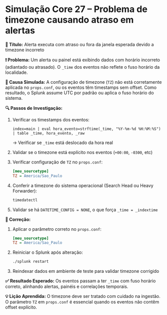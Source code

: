 # Simulação Core 27 – Problema de timezone causando atraso em alertas

**🔹 Título:** Alerta executa com atraso ou fora da janela esperada devido a timezone incorreto

**❗ Problema:**
Um alerta ou painel está exibindo dados com horário incorreto (adiantado ou atrasado). O `_time` dos eventos não reflete o fuso horário da localidade.

**🧪 Causa Simulada:**
A configuração de timezone (`TZ`) não está corretamente aplicada no `props.conf`, ou os eventos têm timestamps sem offset. Como resultado, o Splunk assume UTC por padrão ou aplica o fuso horário do sistema.

**🔍 Passos de Investigação:**
1. Verificar os timestamps dos eventos:
   ```spl
   index=main | eval hora_evento=strftime(_time, "%Y-%m-%d %H:%M:%S") | table _time, hora_evento, _raw
   ```
   → Verificar se `_time` está deslocado da hora real

2. Validar se o timezone está explícito nos eventos (`+00:00`, `-0300`, etc)

3. Verificar configuração de `TZ` no `props.conf`:
   ```ini
   [meu_sourcetype]
   TZ = America/Sao_Paulo
   ```

4. Conferir a timezone do sistema operacional (Search Head ou Heavy Forwarder):
   ```bash
   timedatectl
   ```

5. Validar se há `DATETIME_CONFIG = NONE`, o que força `_time = _indextime`

**🔧 Correção:**
1. Aplicar o parâmetro correto no `props.conf`:
   ```ini
   [meu_sourcetype]
   TZ = America/Sao_Paulo
   ```

2. Reiniciar o Splunk após alteração:
   ```bash
   ./splunk restart
   ```

3. Reindexar dados em ambiente de teste para validar timezone corrigido

**✅ Resultado Esperado:**
Os eventos passam a ter `_time` com fuso horário correto, alinhando alertas, painéis e correlações temporais.

**💡 Lição Aprendida:**
O timezone deve ser tratado com cuidado na ingestão. O parâmetro `TZ` em `props.conf` é essencial quando os eventos não contêm offset explícito.
